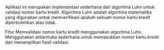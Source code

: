 Aplikasi ini merupakan implementasi sederhana dari algoritma Luhn untuk validasi nomor kartu kredit. Algoritma Luhn adalah algoritma matematika yang digunakan untuk memverifikasi apakah sebuah nomor kartu kredit diperbolehkan atau tidak.

Fitur
Memvalidasi nomor kartu kredit menggunakan algoritma Luhn.
Menggunakan antarmuka sederhana untuk memasukkan nomor kartu kredit dan menampilkan hasil validasi.
